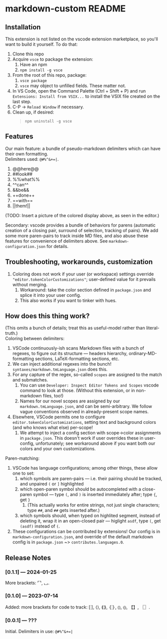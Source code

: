 # markdown-custom README

## Installation
This extension is not listed on the vscode extension marketplace, so you'll want to build it yourself. To do that:
1. Clone this repo
1. Acquire `vsce` to package the extension:
    1. Have an npm
    2. `npm install -g vsce`
1. From the root of this repo, package:
    1. `vsce package`
    1. `vsce` may object to unfilled fields. These matter not.
1. In VS Code, open the Command Palette (Ctrl + Shift + P) and run `Extensions: Install from VSIX...` to install the VSIX file created on the last step.
1. C-P -> `Reload Window` if necessary.
1. Clean up, if desired:
    > `npm uninstall -g vsce`

## Features
Our main feature: a bundle of pseudo-markdown delimiters which can have their own formatting.  
Delimiters used: `@#%^&+=|`.  
1. @@here@@
1. ##look##
1. %%what%%
1. ^^can^^
1. &&be&&
1. ++done++
1. ==with==
1. ||them!||

(TODO: Insert a picture of the colored display above, as seen in the editor.)

Secondary: vscode provides a bundle of behaviors for parens (automatic creation of a closing pair, surround of selection, tracking of pairs). We add some more paren-pairs to track inside MD files, and also abuse these features for convenience of delimiters above. See `markdown-configuration.json` for details.

## Troubleshooting, workarounds, customization
1. Coloring does not work if your user (or workspace) settings override `"editor.tokenColorCustomizations"`; user-defined value for it prevails without merging.
    1. Workaround: take the color section defined in `package.json` and splice it into your user config.
    1. This also works if you want to tinker with hues.

## How does this thing work?
(This omits a bunch of details; treat this as useful-model rather than literal-truth.)  
Coloring between delimiters:  
1. VSCode continuously-ish scans Markdown files with a bunch of regexes, to figure out its structure — headers hierarchy, ordinary-MD-formatting sections, LaTeX-formatting sections, etc.
1. We can inject additional regexes into the bunch! `syntaxes/markdown.tmLanguage.json` does this.
1. For any capture of the regex, so-called `scopes` are assigned to the match and submatches.
    1. You can use `Developer: Inspect Editor Tokens and Scopes` vscode command to look at those. (Without this extension, or in non-markdown files, too!)
    1. Names for our novel scopes are assigned by our `markdown.tmLanguage.json`, and can be semi-arbitrary. We follow vague conventions observed in already-present scope names.
1. Elsewhere, VSCode permits one to configure `editor.tokenColorCustomizations`, setting text and background colors (and who knows what else) per-scope!
    1. We attempt to inject a config section with scope->color assignments in `package.json`. This doesn't work if user overrides these in user-config, unfortunately; see workaround above if you want both our colors and your own customizations.

Paren-matching:  
1. VSCode has language configurations; among other things, these allow one to set:
    1. which symbols are paren-pairs — i.e. their pairing should be tracked, and unpaired `(` or `]` highlighted
    1. which open-paren symbol should be autocompleted with a close-paren symbol — type `(`, and `)` is inserted immediately after; type `{`, get `}`
        1. (This actually works for entire strings, not just single characters; type `##`, and `##` gets inserted after.)
    1. which symbols should, when typed on highlited segment, instead of deleting it, wrap it in an open-closed pair — higlight `asdf`, type `(`, get `(asdf)` instead of `(`.
1. These configurations can be contributed by extensions! Our config is in `markdown-configuration.json`, and override of the default markdown config is in `package.json` ~> `contributes.languages.0`.

## Release Notes

### [0.1.1] — 2024-01-25
More brackets: ⌜⌝, ⌞⌟.

### [0.1.0] — 2023-07-14
Added: more brackets for code to track: ⟦⟧, ⟨⟩, ⟪⟫, ⦃⦄, ⦅⦆, ⦇⦈, 【】, 〖〗.

### [0.0.1] — ???
Initial.
Delimiters in use: `@#%^&+=|`
